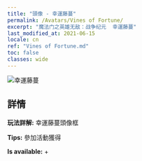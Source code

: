 ```yaml
---
title: "頭像 - 幸運藤蔓"
permalink: /Avatars/Vines of Fortune/
excerpt: "魔法门之英雄无敌：战争纪元  幸運藤蔓"
last_modified_at: 2021-06-15
locale: cn
ref: "Vines of Fortune.md"
toc: false
classes: wide
---
```

 ![幸運藤蔓](/images/a/avatarFrame_92.png)

## 詳情

 **玩法詳解:** 幸運藤蔓頭像框 

 **Tips:** 參加活動獲得 

 **Is available:**  + 

